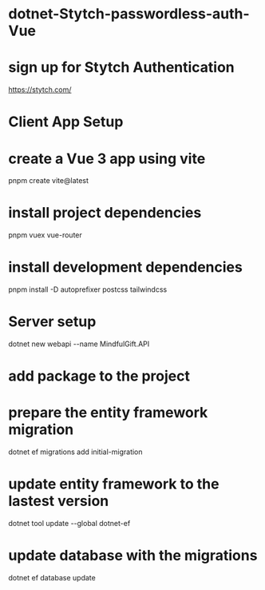 # dotnet-Stytch-passwordless-auth-Vue

# sign up for Stytch Authentication

https://stytch.com/

# Client App Setup

# create a Vue 3 app using vite

pnpm create vite@latest

# install project dependencies

pnpm vuex vue-router

# install development dependencies

pnpm install -D autoprefixer postcss tailwindcss

# Server setup

dotnet new webapi --name MindfulGift.API

# add package to the project

<PackageReference Include="Microsoft.EntityFrameworkCore" Version="6.0.4" />
    <PackageReference Include="Microsoft.Extensions.Logging" Version="6.0.0" />
    <PackageReference Include="Microsoft.Extensions.Options" Version="6.0.0" />
    <PackageReference Include="Microsoft.VisualStudio.Azure.Containers.Tools.Targets" Version="1.14.0" />
    <PackageReference Include="Npgsql.EntityFrameworkCore.PostgreSQL" Version="6.0.4" />

# prepare the entity framework migration

dotnet ef migrations add initial-migration

# update entity framework to the lastest version

dotnet tool update --global dotnet-ef

# update database with the migrations

dotnet ef database update
